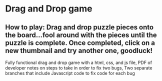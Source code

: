 # Drag and Drop game
How to play:
Drag and drop puzzle pieces onto the board...fool around with the pieces until the puzzle is complete. Once completed, click on a new thumbnail and try another one, goodluck!
---------------------------------------------------------------------------------------------------------------------------------------
Fully functional drag and drop game with a html, css, and js file,
PDF of developer notes on steps to take in order to fix two bugs,
Two separate branches that include Javascript code to fix code for each bug

